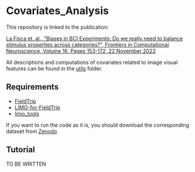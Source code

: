 # Covariates_Analysis

This repository is linked to the publication: 

[La Fisca et. al., "Biases in BCI Experiments: Do we really need to balance stimulus properties across categories?", Frontiers in Computational Neuroscience, Volume 16, Pages 153-172, 22 November 2022](https://www.frontiersin.org/articles/10.3389/fncom.2022.900571/full)

All descriptions and computations of covariates related to image visual features can be found in the [utils](https://github.com/numediart/Covariates_Analysis/blob/main/utils/Readme.md) folder.

## Requirements
- [FieldTrip](https://github.com/fieldtrip/fieldtrip.git)
- [LIMO-for-FieldTrip](https://github.com/LucaLaFisca/LIMO-for-FieldTrip.git)
- [limo_tools](https://github.com/LIMO-EEG-Toolbox/limo_tools.git)

If you want to run the code as it is, you should download the corresponding dataset from [Zenodo](https://zenodo.org/records/7298746#.Y2kKIXbMK3A)

## Tutorial
TO BE WRITTEN
